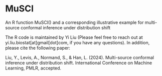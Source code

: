 # MuSCI
An R function MuSCI() and a corresponding illustrative example for multi-source conformal inference under distribution shift

The R code is maintained by Yi Liu (Please feel free to reach out at yi.liu.biostat[at]gmail[dot]com, if you have any questions). In addition, please cite the following paper:

Liu, Y., Levis, A., Normand, S., & Han, L. (2024). Multi-source conformal inference under distribution shift. International Conference on Machine Learning, PMLR, accepted.
